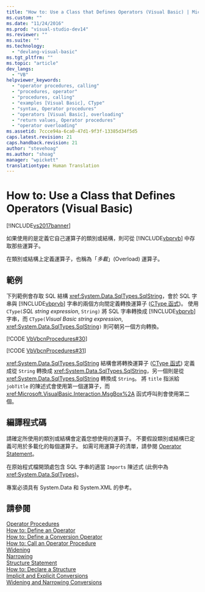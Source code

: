 ```yaml
---
title: "How to: Use a Class that Defines Operators (Visual Basic) | Microsoft Docs"
ms.custom: ""
ms.date: "11/24/2016"
ms.prod: "visual-studio-dev14"
ms.reviewer: ""
ms.suite: ""
ms.technology: 
  - "devlang-visual-basic"
ms.tgt_pltfrm: ""
ms.topic: "article"
dev_langs: 
  - "VB"
helpviewer_keywords: 
  - "operator procedures, calling"
  - "procedures, operator"
  - "procedures, calling"
  - "examples [Visual Basic], CType"
  - "syntax, Operator procedures"
  - "operators [Visual Basic], overloading"
  - "return values, Operator procedures"
  - "operator overloading"
ms.assetid: 7ccce94a-6ca0-47d1-9f3f-13385d34f5d5
caps.latest.revision: 21
caps.handback.revision: 21
author: "stevehoag"
ms.author: "shoag"
manager: "wpickett"
translationtype: Human Translation
---
```

# How to: Use a Class that Defines Operators (Visual Basic)
[!INCLUDE[vs2017banner](../../../../csharp/includes/vs2017banner.md)]

如果使用的是定義它自己運算子的類別或結構，則可從 [!INCLUDE[vbprvb](../../../../csharp/programming-guide/concepts/linq/includes/vbprvb_md.md)] 中存取那些運算子。  
  
 在類別或結構上定義運算子，也稱為「*多載*」\(Overload\) 運算子。  
  
## 範例  
 下列範例會存取 SQL 結構 <xref:System.Data.SqlTypes.SqlString>，會於 SQL 字串與 [!INCLUDE[vbprvb](../../../../csharp/programming-guide/concepts/linq/includes/vbprvb_md.md)] 字串的兩個方向間定義轉換運算子 \([CType 函式](../../../../visual-basic/language-reference/functions/ctype-function.md)\)。  使用 `CType(`*SQL string expression*, `String)` 將 SQL 字串轉換成 [!INCLUDE[vbprvb](../../../../csharp/programming-guide/concepts/linq/includes/vbprvb_md.md)] 字串，而 `CType(`*Visual Basic string expression*, <xref:System.Data.SqlTypes.SqlString>`)` 則可朝另一個方向轉換。  
  
 [!CODE [VbVbcnProcedures#30](../CodeSnippet/VS_Snippets_VBCSharp/VbVbcnProcedures#30)]  
  
 [!CODE [VbVbcnProcedures#31](../CodeSnippet/VS_Snippets_VBCSharp/VbVbcnProcedures#31)]  
  
 <xref:System.Data.SqlTypes.SqlString> 結構會將轉換運算子 \([CType 函式](../../../../visual-basic/language-reference/functions/ctype-function.md)\) 定義成從 `String` 轉換成 <xref:System.Data.SqlTypes.SqlString>，另一個則是從 <xref:System.Data.SqlTypes.SqlString> 轉換成 `String`。  將 `title` 指派給 `jobTitle` 的陳述式會使用第一個運算子，而 <xref:Microsoft.VisualBasic.Interaction.MsgBox%2A> 函式呼叫則會使用第二個。  
  
## 編譯程式碼  
 請確定所使用的類別或結構會定義您想使用的運算子。  不要假設類別或結構已定義可用於多載化的每個運算子。  如需可用運算子的清單，請參閱 [Operator Statement](../../../../visual-basic/language-reference/statements/operator-statement.md)。  
  
 在原始程式檔開頭處包含 SQL 字串的適當 `Imports` 陳述式 \(此例中為 <xref:System.Data.SqlTypes>\)。  
  
 專案必須具有 System.Data 和 System.XML 的參考。  
  
## 請參閱  
 [Operator Procedures](../../../../visual-basic/programming-guide/language-features/procedures/operator-procedures.md)   
 [How to: Define an Operator](../../../../visual-basic/programming-guide/language-features/procedures/how-to-define-an-operator.md)   
 [How to: Define a Conversion Operator](../../../../visual-basic/programming-guide/language-features/procedures/how-to-define-a-conversion-operator.md)   
 [How to: Call an Operator Procedure](../../../../visual-basic/programming-guide/language-features/procedures/how-to-call-an-operator-procedure.md)   
 [Widening](../../../../visual-basic/language-reference/modifiers/widening.md)   
 [Narrowing](../../../../visual-basic/language-reference/modifiers/narrowing.md)   
 [Structure Statement](../../../../visual-basic/language-reference/statements/structure-statement.md)   
 [How to: Declare a Structure](../../../../visual-basic/programming-guide/language-features/data-types/how-to-declare-a-structure.md)   
 [Implicit and Explicit Conversions](../../../../visual-basic/programming-guide/language-features/data-types/implicit-and-explicit-conversions.md)   
 [Widening and Narrowing Conversions](../../../../visual-basic/programming-guide/language-features/data-types/widening-and-narrowing-conversions.md)